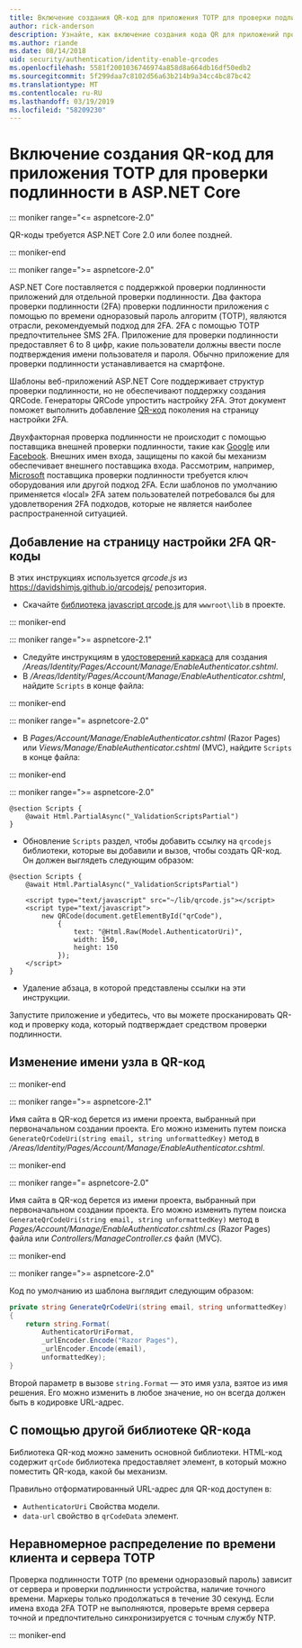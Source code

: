 ```yaml
---
title: Включение создания QR-код для приложения TOTP для проверки подлинности в ASP.NET Core
author: rick-anderson
description: Узнайте, как включение создания кода QR для приложений проверки подлинности TOTP, которые работают с ASP.NET Core двухфакторной проверки подлинности.
ms.author: riande
ms.date: 08/14/2018
uid: security/authentication/identity-enable-qrcodes
ms.openlocfilehash: 5581f2001036746974a858d8a664db16df50edb2
ms.sourcegitcommit: 5f299daa7c8102d56a63b214b9a34cc4bc87bc42
ms.translationtype: MT
ms.contentlocale: ru-RU
ms.lasthandoff: 03/19/2019
ms.locfileid: "58209230"
---
```

# <a name="enable-qr-code-generation-for-totp-authenticator-apps-in-aspnet-core"></a>Включение создания QR-код для приложения TOTP для проверки подлинности в ASP.NET Core

::: moniker range="<= aspnetcore-2.0"

QR-коды требуется ASP.NET Core 2.0 или более поздней.

::: moniker-end

::: moniker range=">= aspnetcore-2.0"

ASP.NET Core поставляется с поддержкой проверки подлинности приложений для отдельной проверки подлинности. Два фактора проверки подлинности (2FA) проверки подлинности приложения с помощью по времени одноразовый пароль алгоритм (TOTP), являются отрасли, рекомендуемый подход для 2FA. 2FA с помощью TOTP предпочтительнее SMS 2FA. Приложение для проверки подлинности предоставляет 6 to 8 цифр, какие пользователи должны ввести после подтверждения имени пользователя и пароля. Обычно приложение для проверки подлинности устанавливается на смартфоне.

Шаблоны веб-приложений ASP.NET Core поддерживает структур проверки подлинности, но не обеспечивают поддержку создания QRCode. Генераторы QRCode упростить настройку 2FA. Этот документ поможет выполнить добавление [QR-код](https://wikipedia.org/wiki/QR_code) поколения на страницу настройки 2FA.

Двухфакторная проверка подлинности не происходит с помощью поставщика внешней проверки подлинности, такие как [Google](xref:security/authentication/google-logins) или [Facebook](xref:security/authentication/facebook-logins). Внешних имен входа, защищены по какой бы механизм обеспечивает внешнего поставщика входа. Рассмотрим, например, [Microsoft](xref:security/authentication/microsoft-logins) поставщика проверки подлинности требуется ключ оборудования или другой подход 2FA. Если шаблонов по умолчанию применяется «local» 2FA затем пользователей потребовался бы для удовлетворения 2FA подходов, которые не является наиболее распространенной ситуацией.

## <a name="adding-qr-codes-to-the-2fa-configuration-page"></a>Добавление на страницу настройки 2FA QR-коды

В этих инструкциях используется *qrcode.js* из https://davidshimjs.github.io/qrcodejs/ репозитория.

* Скачайте [библиотека javascript qrcode.js](https://davidshimjs.github.io/qrcodejs/) для `wwwroot\lib` в проекте.

::: moniker-end

::: moniker range=">= aspnetcore-2.1"

* Следуйте инструкциям в [удостоверений каркаса](xref:security/authentication/scaffold-identity) для создания */Areas/Identity/Pages/Account/Manage/EnableAuthenticator.cshtml*.
* В */Areas/Identity/Pages/Account/Manage/EnableAuthenticator.cshtml*, найдите `Scripts` в конце файла:

::: moniker-end

::: moniker range="= aspnetcore-2.0"

* В *Pages/Account/Manage/EnableAuthenticator.cshtml* (Razor Pages) или *Views/Manage/EnableAuthenticator.cshtml* (MVC), найдите `Scripts` в конце файла:

::: moniker-end

::: moniker range=">= aspnetcore-2.0"

```cshtml
@section Scripts {
    @await Html.PartialAsync("_ValidationScriptsPartial")
}
```

* Обновление `Scripts` раздел, чтобы добавить ссылку на `qrcodejs` библиотеки, которые вы добавили и вызов, чтобы создать QR-код. Он должен выглядеть следующим образом:

```cshtml
@section Scripts {
    @await Html.PartialAsync("_ValidationScriptsPartial")

    <script type="text/javascript" src="~/lib/qrcode.js"></script>
    <script type="text/javascript">
        new QRCode(document.getElementById("qrCode"),
            {
                text: "@Html.Raw(Model.AuthenticatorUri)",
                width: 150,
                height: 150
            });
    </script>
}
```

* Удаление абзаца, в которой представлены ссылки на эти инструкции.

Запустите приложение и убедитесь, что вы можете просканировать QR-код и проверку кода, который подтверждает средством проверки подлинности.

## <a name="change-the-site-name-in-the-qr-code"></a>Изменение имени узла в QR-код

::: moniker-end

::: moniker range=">= aspnetcore-2.1"

Имя сайта в QR-код берется из имени проекта, выбранный при первоначальном создании проекта. Его можно изменить путем поиска `GenerateQrCodeUri(string email, string unformattedKey)` метод в */Areas/Identity/Pages/Account/Manage/EnableAuthenticator.cshtml*.

::: moniker-end

::: moniker range="= aspnetcore-2.0"

Имя сайта в QR-код берется из имени проекта, выбранный при первоначальном создании проекта. Его можно изменить путем поиска `GenerateQrCodeUri(string email, string unformattedKey)` метод в *Pages/Account/Manage/EnableAuthenticator.cshtml.cs* (Razor Pages) файла или *Controllers/ManageController.cs* файл (MVC).

::: moniker-end

::: moniker range=">= aspnetcore-2.0"

Код по умолчанию из шаблона выглядит следующим образом:

```csharp
private string GenerateQrCodeUri(string email, string unformattedKey)
{
    return string.Format(
        AuthenticatorUriFormat,
        _urlEncoder.Encode("Razor Pages"),
        _urlEncoder.Encode(email),
        unformattedKey);
}
```

Второй параметр в вызове `string.Format` — это имя узла, взятое из имя решения. Его можно изменить в любое значение, но он всегда должен быть в кодировке URL-адрес.

## <a name="using-a-different-qr-code-library"></a>С помощью другой библиотеке QR-кода

Библиотека QR-код можно заменить основной библиотеки. HTML-код содержит `qrCode` библиотека предоставляет элемент, в который можно поместить QR-кода, какой бы механизм.

Правильно отформатированный URL-адрес для QR-код доступен в:

* `AuthenticatorUri` Свойства модели.
* `data-url` свойство в `qrCodeData` элемент.

## <a name="totp-client-and-server-time-skew"></a>Неравномерное распределение по времени клиента и сервера TOTP

Проверка подлинности TOTP (по времени одноразовый пароль) зависит от сервера и проверки подлинности устройства, наличие точного времени. Маркеры только продолжаться в течение 30 секунд. Если имена входа 2FA TOTP не выполняются, проверьте время сервера точной и предпочтительно синхронизируется с точным службу NTP.

::: moniker-end
